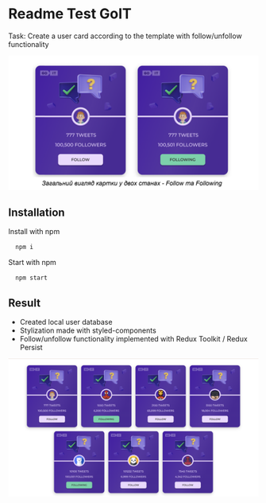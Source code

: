 # Readme Test GoIT

Task: Create a user card according to the template with follow/unfollow
functionality

![Card template](./assets/template.png)

## Installation

Install with npm

```bash
  npm i
```

Start with npm

```bash
  npm start
```

## Result

- Created local user database
- Stylization made with styled-components
- Follow/unfollow functionality implemented with Redux Toolkit / Redux Persist

![Result](./assets/task-result.png)

